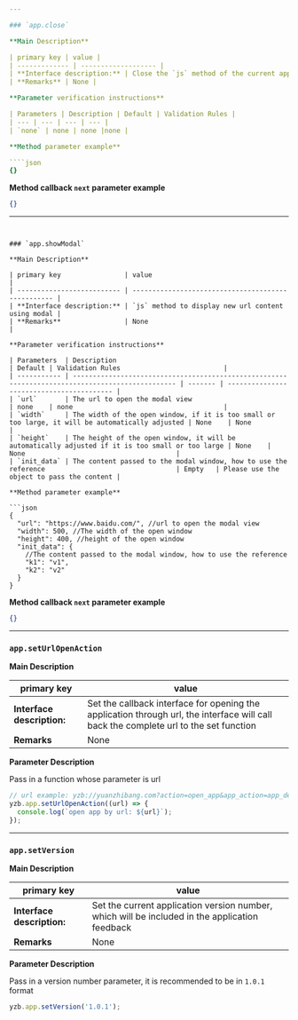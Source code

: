```yaml
---

### `app.close`

**Main Description**

| primary key | value |
| ------------- | ------------------- |
| **Interface description:** | Close the `js` method of the current application |
| **Remarks** | None |

**Parameter verification instructions**

| Parameters | Description | Default | Validation Rules |
| --- | --- | --- | --- |
| `none` | none | none |none |

**Method parameter example**

````json
{}
````

**Method callback `next` parameter example**

````json
{}
````

---
```


### `app.showModal`

**Main Description**

| primary key                | value                                              |
| -------------------------- | -------------------------------------------------- |
| **Interface description:** | `js` method to display new url content using modal |
| **Remarks**                | None                                               |

**Parameter verification instructions**

| Parameters  | Description                                                                                      | Default | Validation Rules                          |
| ----------- | ------------------------------------------------------------------------------------------------ | ------- | ----------------------------------------- |
| `url`       | The url to open the modal view                                                                   | none    | none                                      |
| `width`     | The width of the open window, if it is too small or too large, it will be automatically adjusted | None    | None                                      |
| `height`    | The height of the open window, it will be automatically adjusted if it is too small or too large | None    | None                                      |
| `init_data` | The content passed to the modal window, how to use the reference                                 | Empty   | Please use the object to pass the content |

**Method parameter example**

```json
{
  "url": "https://www.baidu.com/", //url to open the modal view
  "width": 500, //The width of the open window
  "height": 400, //height of the open window
  "init_data": {
    //The content passed to the modal window, how to use the reference
    "k1": "v1",
    "k2": "v2"
  }
}
```

**Method callback `next` parameter example**

```json
{}
```

---

### `app.setUrlOpenAction`

**Main Description**

| primary key                | value                                                                                                                                 |
| -------------------------- | ------------------------------------------------------------------------------------------------------------------------------------- |
| **Interface description:** | Set the callback interface for opening the application through url, the interface will call back the complete url to the set function |
| **Remarks**                | None                                                                                                                                  |

**Parameter Description**

Pass in a function whose parameter is url

```javascript
// url example: yzb://yuanzhibang.com?action=open_app&app_action=app_detail&app_id=101170
yzb.app.setUrlOpenAction((url) => {
  console.log(`open app by url: ${url}`);
});
```

---

### `app.setVersion`

**Main Description**

| primary key                | value                                                                                          |
| -------------------------- | ---------------------------------------------------------------------------------------------- |
| **Interface description:** | Set the current application version number, which will be included in the application feedback |
| **Remarks**                | None                                                                                           |

**Parameter Description**

Pass in a version number parameter, it is recommended to be in `1.0.1` format

```javascript
yzb.app.setVersion('1.0.1');
```
